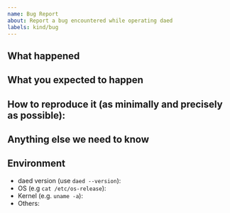 ```yaml
---
name: Bug Report
about: Report a bug encountered while operating daed
labels: kind/bug
---
```


<!--
Please use this template while reporting a bug and provide as much info as possible. Not doing so may result in your bug not being addressed in a timely manner. Thanks!
-->

## What happened

## What you expected to happen

## How to reproduce it (as minimally and precisely as possible):

## Anything else we need to know

## Environment

- daed version (use `daed --version`):
- OS (e.g `cat /etc/os-release`):
- Kernel (e.g. `uname -a`):
- Others:
